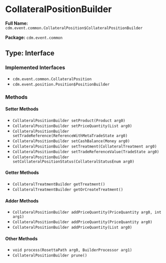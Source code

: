 # CollateralPositionBuilder

**Full Name:** `cdm.event.common.CollateralPosition$CollateralPositionBuilder`

**Package:** `cdm.event.common`

## Type: Interface

### Implemented Interfaces

- `cdm.event.common.CollateralPosition`
- `cdm.event.position.Position$PositionBuilder`

### Methods

#### Setter Methods

- `CollateralPositionBuilder setProduct(Product arg0)`
- `CollateralPositionBuilder setPriceQuantity(List arg0)`
- `CollateralPositionBuilder setTradeReference(ReferenceWithMetaTradeState arg0)`
- `CollateralPositionBuilder setCashBalance(Money arg0)`
- `CollateralPositionBuilder setTreatment(CollateralTreatment arg0)`
- `CollateralPositionBuilder setTradeReferenceValue(TradeState arg0)`
- `CollateralPositionBuilder setCollateralPositionStatus(CollateralStatusEnum arg0)`

#### Getter Methods

- `CollateralTreatmentBuilder getTreatment()`
- `CollateralTreatmentBuilder getOrCreateTreatment()`

#### Adder Methods

- `CollateralPositionBuilder addPriceQuantity(PriceQuantity arg0, int arg1)`
- `CollateralPositionBuilder addPriceQuantity(PriceQuantity arg0)`
- `CollateralPositionBuilder addPriceQuantity(List arg0)`

#### Other Methods

- `void process(RosettaPath arg0, BuilderProcessor arg1)`
- `CollateralPositionBuilder prune()`

